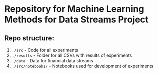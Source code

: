 # Repository for Machine Learning Methods for Data Streams Project

## Repo structure:
1. `./src` - Code for all experiments
2. `./results` - Folder for all CSVs with results of experiments
3. `./data` - Data for financial data streams 
4. `./src/notebooks/` - Notebooks used for development of experiments